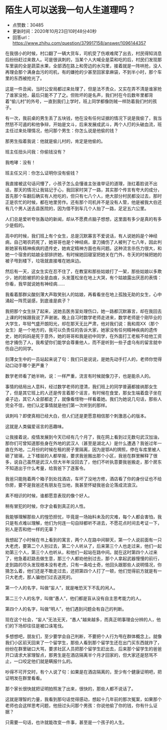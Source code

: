 # 陌生人可以送我一句人生道理吗？
- 点赞数：30485
- 更新时间：2020年10月23日10时48分40秒
- 回答url：https://www.zhihu.com/question/379917158/answer/1096144357
<body>
 <p data-pid="SrhuSn0T">在我很小的时候，村口翻了一辆大货车，司机受了伤艰难爬了出去，村民得知消息后纷纷赶过来救人。可是很讽刺的，当某个人大喊全是菜和吃的后，村民们发现那车里装的全是蔬菜水果，全部洒在路上和旁边的水沟里，接着就是一阵哄抢，没人再理会那个满身血污的司机，有的嫌抢的少甚至回家拿麻袋，不到半小时，那个车里的东西被抢光了。</p>
 <p data-pid="sOye7Qpc">这是一件丑闻，当时公安局都过来处理了，但是法不责众，又实在弄不清是谁家抢了谁家没抢，最后只能不了了之。但败坏的是名声，我们村在今后数年里都背着“偷儿村”的外号，一直到我们上学时，班上同学都像防贼一样防着我们村的孩子。</p>
 <p data-pid="T9oLkp1a">有一次，我前桌的男生丢了五块钱，他在没有任何证据的情况下说是我偷了，我当然怒不可遏的和他争辩，开始是文斗，后来发展成武斗，两个人打的头破血流，班主任过来处理情况，他问那个男生：你怎么说是他偷的钱？</p>
 <p data-pid="UahCzLWt">那男生指着我说：他就是偷儿村的，肯定是他偷的。</p>
 <p data-pid="04QX8-OC">班主任扭头问我：你偷钱没有？</p>
 <p data-pid="5RcAe4NB">我咆哮：没有！</p>
 <p data-pid="_JUPYKL9">班主任又问：你怎么证明你没有偷钱？</p>
 <p data-pid="VQkBw9j2">我直接被这句话问懵了，小孩子怎么会懂谁主张谁举证的道理，涨红着脸说不出话，那天的情况让我铭记于心，我回家时哭了一路，其实那个传言有夸大的成分，首先那个车翻后确实有人抢吃的，但只有七八个人，绝大部分村民都没过去，那时正是农忙的时候，都在地里劳作。还有那个司机并不是没有人管，他是被我大伯还有几个男人送去县医院的，因为借不到车几个人抬了一路，足足五六公里。</p>
 <p data-pid="hqKLykVA">人们总是爱听夸张轰动的新闻，却从不愿费点脑子想想，这里面有多少是真的有多少是假的。</p>
 <p data-pid="cGKuoCDs">高中的时候，我们班上有个女生，总是沉默寡言不爱说话，有人说她妈是个神经病，自己喝农药死了，她哥哥也是个神经病，拿刀捅伤了人被判了七八年，因此判断她家有精神疾病的遗传史，她肯定精神方面也有问题。这种流言杀伤力很大，和她一个宿舍的姑娘全部排挤她，有时候她回寝室把她关在门外，冬天的时候把她的被子甩到楼下，垃圾就直接堆在她床边。</p>
 <p data-pid="lu7jtuYR">然后有一天，这女生实在忍不住了，在教室和那些姑娘打了一架，那些姑娘以多欺少，她的脸被抓的全是血痕，头发蓬松坐在地上大哭，有个姑娘露出厌恶的表情：你看，我早就说她有神经病……</p>
 <p data-pid="MwuDvCOK">我看着那群尖酸刻薄大声取笑别人的姑娘，再看看坐在地上孤独无助的女生，心中涌起一阵荒诞感，到底谁是疯子？</p>
 <p data-pid="9UKD9OUG">我把那个女生扶了起来，送她去医务室处理伤口，她一路都沉默寡言，却在我回去上课的时候跟我说了声谢谢。晚上自习时数学老师走进来，数学老师是个刚毕业的大学生，年轻气盛开朗阳光，却在那天无比严肃，他对我们说：我和周XX（那个女生）是一个地方的，我可以负责任的告诉大家，她家没有任何精神疾病的遗传史，她的妈妈是死于意外，她的哥哥和我是初中同学，在外面打工老板不给他工资他才捅伤了人，我希望你们能学会尊重他人，而不是听到一些子虚乌有的留言就中伤自己的同学。</p>
 <p data-pid="TL9qCIxv">刻薄女生中的一员站起来说了句：我们只是说说，是她先动手打人的，老师你觉得动口动手哪个更严重？</p>
 <p data-pid="tLrAONR2">数学老师看了她半晌，说：一样严重，流言有时候就像刀子，也是能杀人的。</p>
 <p data-pid="vfAmHelb">事情的结局出人意料，经过数学老师的澄清，我们班上的同学普遍都接纳那女生了，但是其它班上的人还是传言着那个谣言，有时候在食堂，那女生端着盘子坐在桌子边，其它人全部都走了，就像看怪物一样看着她。我们为她说几句话，那些人完全不信，他们认定事情就是他们第一次听到的那样。</p>
 <p data-pid="IVSLUQQ-">讽刺吗？即使真相已经大白，但人们还是更愿意相信那个刺激恶心的版本。</p>
 <p data-pid="aVyh2RzR">这就是人类偏爱谣言的恶趣味。</p>
 <p data-pid="DmbVNeW9">让我接着说，疫情发展到今天已经有几个月了，我在网上看到过无数句武汉加油，那你们可曾知道那些身在外地的武汉人（甚至是湖北人）是什么遭遇？我爸过年一直在外地，二月份的时候在租的房子里隔离，因为是鄂A的牌照，停在车库里被人砸了玻璃，上下楼层的人都举报，要求我爸搬出那个小区，我爸在群里解释了很多，说自己虽然是武汉人但大半年没回去了，他们不听执意要我爸搬走，那个房东不知道出于什么考量，给我爸下了逐客令。</p>
 <p data-pid="lkcSSEQw">我爸只能拖着两个箱子到处找酒店，车坏了没地方修，酒店看了你的身份证也不给你房，要不是我爸还有朋友在当地，我甚至怀疑我爸会沦落成流浪汉。</p>
 <p data-pid="PnRCeCnw">素不相识的时候，谁都愿意表现的像个好人。</p>
 <p data-pid="w2Bx7czy">稍有冒犯的时候，你才会看到真正的人性。</p>
 <p data-pid="F8uEg8Vc">我能够理解那些人的惶恐担忧，毕竟是一场始料未及的灾难，每个人都会害怕，我只是有点难以理解，他们为何连一句自辩都听不进去，不愿花点时间去考证一下，别人是否和他一样的无辜？</p>
 <p data-pid="PvUb0FQS">我想起了小时候在书上看到的寓言，两个人在路中间聊天，第一个人说前面有一只大老虎，要第二个人别过去，第二个人听从了，后来第三个人也走过来，他们一起劝第三个人，第三个人也听从，和他们一起站在路中间。就在这时第四个人过来了，他急着赶路去做生意，那三个人都劝他别过去，那个人拿起武器慢慢的前行，走到路的尽头发现根本没有老虎，只有一条哈士奇，他回头跟那些人说明情况，你猜怎么着，他们还是不敢走过去，还把第四个人打了一顿，他们觉得前方就是有一只大老虎，那人骗他们过去送死的。</p>
 <p data-pid="5mVMG3Vr">第一个人的名字，叫做“妄人”，就是唯恐天下不乱的闲人。</p>
 <p data-pid="kNPaBx8e">第二三个人的名字，叫做“愚人”，他们都是盲从没有自主思考能力的人。</p>
 <p data-pid="t6F6b1Tk">第四个人的名字，叫做“明人”，他们遇到问题会有自己的判断。</p>
 <p data-pid="W-pLWEvY">现在这个社会，“妄人”无法无天，“愚人”越来越多，而真正明事理会分辨的人，他们的下场却往往是被口诛笔伐。</p>
 <p data-pid="cYQxK3XC">多想想吧，朋友们，至少要学会自己判断，不要把个人行为甩在群体概念上。就像我们小区前天回来了一个留学生，那些人看到那个留学生还在出门买东西就炸了，纷纷在群里破口大骂，要求社区人员把那个留学生赶出去，后来那个留学生的爸爸开口请求大家理智点，那男生是在酒店隔离半个月才回家的，但大家还是怒骂不止，一口咬定他们就是瞒报什么的。</p>
 <p data-pid="kfOGEW9m">吵得不可开交时，有个人说了句：如果是在酒店隔离的，至少有个健康证明吧，把证明发在群里看看。</p>
 <p data-pid="_BMGDRNC">那个家长很快就把证明拍照发了出来，很快的，那些人都不说话了。</p>
 <p data-pid="_rtMeVrK">这就是理智的力量，我看到那句话觉得感动，想起十几年前的那次冤案，如果那个老师也会这样思考问题，他扭过头问那个男孩：你说他偷了你的钱，你有什么证据？</p>
 <p data-pid="ts8hWMZb">只需要一句话，也许就能改变一件事，甚至是一个孩子的人生。</p>
 <p></p>
</body>